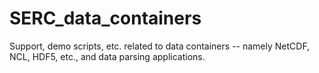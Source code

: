 # SERC_data_containers
Support, demo scripts, etc. related to data containers -- namely NetCDF, NCL, HDF5, etc., and data parsing applications.
